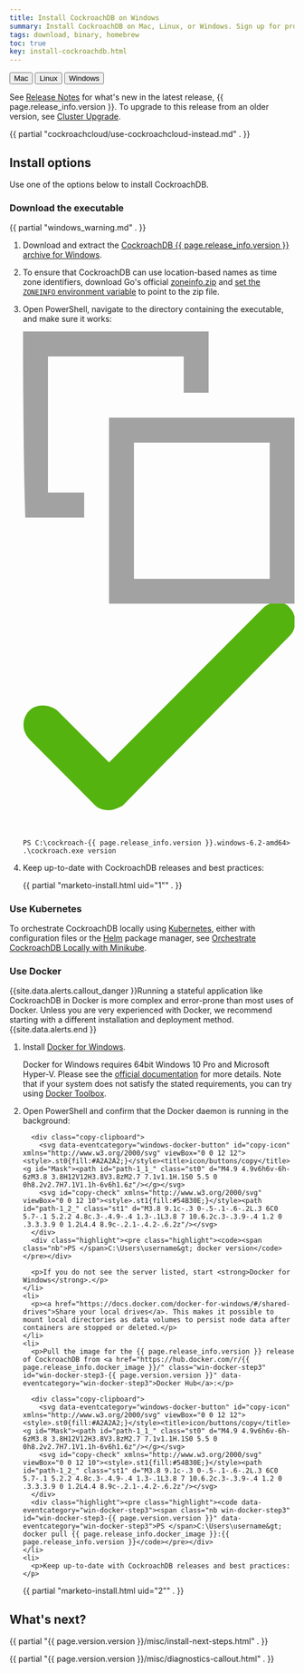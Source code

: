 ```yaml
---
title: Install CockroachDB on Windows
summary: Install CockroachDB on Mac, Linux, or Windows. Sign up for product release notes.
tags: download, binary, homebrew
toc: true
key: install-cockroachdb.html
---
```


<div id="os-tabs" class="clearfix">
    <a href="install-cockroachdb-mac.html"><button id="mac" data-eventcategory="buttonClick-doc-os" data-eventaction="mac">Mac</button></a>
    <a href="install-cockroachdb-linux.html"><button id="linux" data-eventcategory="buttonClick-doc-os" data-eventaction="linux">Linux</button></a>
    <button id="windows" class="current" data-eventcategory="buttonClick-doc-os" data-eventaction="windows">Windows</button>
</div>

<p>See <a href="../releases/{{ page.release_info.version }}.html" class="mac-releasenotes-download" id="mac-releasenotes-download-{{ page.version.version }}" data-eventcategory="mac-releasenotes-download">Release Notes</a> for what's new in the latest release, {{ page.release_info.version }}. To upgrade to this release from an older version, see <a href="upgrade-cockroach-version.html">Cluster Upgrade</a>.</p>

{{ partial "cockroachcloud/use-cockroachcloud-instead.md" . }}

<h2>Install options</h2>

Use one of the options below to install CockroachDB.

<div id="download-the-binary-windows" class="install-option">
  <h3>Download the executable</h3>

  {{ partial "windows_warning.md" . }}

  <ol>
    <li>
      <p>Download and extract the <a href="https://binaries.cockroachdb.com/cockroach-{{ page.release_info.version }}.windows-6.2-amd64.zip" class="windows-binary-download" id="windows-binary-download-{{ page.version.version }}" data-eventcategory="windows-binary-download">CockroachDB {{ page.release_info.version }} archive for Windows</a>.</p>
    </li>
    <li>
      <p>To ensure that CockroachDB can use location-based names as time zone identifiers, download Go's official <a href="https://github.com/golang/go/raw/master/lib/time/zoneinfo.zip">zoneinfo.zip</a> and <a href="https://www.techjunkie.com/environment-variables-windows-10/">set the <code>ZONEINFO</code> environment variable</a> to point to the zip file.</p>
    </li>
    <li>
      <p>Open PowerShell, navigate to the directory containing the executable, and make sure it works:</p>
      <div class="copy-clipboard">
        <svg data-eventcategory="windows-binary-button" id="copy-icon" xmlns="http://www.w3.org/2000/svg" viewBox="0 0 12 12"><style>.st0{fill:#A2A2A2;}</style><title>icon/buttons/copy</title><g id="Mask"><path id="path-1_1_" class="st0" d="M4.9 4.9v6h6v-6h-6zM3.8 3.8H12V12H3.8V3.8zM2.7 7.1v1.1H.1S0 5.5 0 0h8.2v2.7H7.1V1.1h-6v6h1.6z"/></g></svg>
        <svg id="copy-check" xmlns="http://www.w3.org/2000/svg" viewBox="0 0 12 10"><style>.st1{fill:#54B30E;}</style><path id="path-1_2_" class="st1" d="M3.8 9.1c-.3 0-.5-.1-.6-.2L.3 6C0 5.7-.1 5.2.2 4.8c.3-.4.9-.4 1.3-.1L3.8 7 10.6.2c.3-.3.9-.4 1.2 0 .3.3.3.9 0 1.2L4.4 8.9c-.2.1-.4.2-.6.2z"/></svg>
      </div>
      <div class="highlight"><pre class="highlight"><code><span class="nb">PS </span>C:\cockroach-{{ page.release_info.version }}.windows-6.2-amd64> .\cockroach.exe version</code></pre></div>
    </li>
    <li>
      <p>Keep up-to-date with CockroachDB releases and best practices:</p>
{{ partial "marketo-install.html uid="1"" . }}
    </li>
  </ol>
</div>

<div id="use-kubernetes" class="install-option">
  <h3>Use Kubernetes</h3>

  <p>To orchestrate CockroachDB locally using <a href="https://kubernetes.io/">Kubernetes</a>, either with configuration files or the <a href="https://helm.sh/">Helm</a> package manager, see <a href="orchestrate-a-local-cluster-with-kubernetes.html">Orchestrate CockroachDB Locally with Minikube</a>.</p>
</div>

<div id="use-docker-windows" class="install-option">
  <h3>Use Docker</h3>

  {{site.data.alerts.callout_danger }}Running a stateful application like CockroachDB in Docker is more complex and error-prone than most uses of Docker. Unless you are very experienced with Docker, we recommend starting with a different installation and deployment method.{{site.data.alerts.end }}

  <ol>
    <li>
      <p>Install <a href="https://docs.docker.com/docker-for-windows/install/">Docker for Windows</a>.</p>
      <div class="bs-callout bs-callout-info">Docker for Windows requires 64bit Windows 10 Pro and Microsoft Hyper-V. Please see the <a href="https://docs.docker.com/docker-for-windows/install/#what-to-know-before-you-install">official documentation</a> for more details. Note that if your system does not satisfy the stated requirements, you can try using <a href="https://docs.docker.com/toolbox/overview/">Docker Toolbox</a>.</div>
    </li>
    <li>
      <p>Open PowerShell and confirm that the Docker daemon is running in the background:</p>

      <div class="copy-clipboard">
        <svg data-eventcategory="windows-docker-button" id="copy-icon" xmlns="http://www.w3.org/2000/svg" viewBox="0 0 12 12"><style>.st0{fill:#A2A2A2;}</style><title>icon/buttons/copy</title><g id="Mask"><path id="path-1_1_" class="st0" d="M4.9 4.9v6h6v-6h-6zM3.8 3.8H12V12H3.8V3.8zM2.7 7.1v1.1H.1S0 5.5 0 0h8.2v2.7H7.1V1.1h-6v6h1.6z"/></g></svg>
        <svg id="copy-check" xmlns="http://www.w3.org/2000/svg" viewBox="0 0 12 10"><style>.st1{fill:#54B30E;}</style><path id="path-1_2_" class="st1" d="M3.8 9.1c-.3 0-.5-.1-.6-.2L.3 6C0 5.7-.1 5.2.2 4.8c.3-.4.9-.4 1.3-.1L3.8 7 10.6.2c.3-.3.9-.4 1.2 0 .3.3.3.9 0 1.2L4.4 8.9c-.2.1-.4.2-.6.2z"/></svg>
      </div>
      <div class="highlight"><pre class="highlight"><code><span class="nb">PS </span>C:\Users\username&gt; docker version</code></pre></div>

      <p>If you do not see the server listed, start <strong>Docker for Windows</strong>.</p>
    </li>
    <li>
      <p><a href="https://docs.docker.com/docker-for-windows/#/shared-drives">Share your local drives</a>. This makes it possible to mount local directories as data volumes to persist node data after containers are stopped or deleted.</p>
    </li>
    <li>
      <p>Pull the image for the {{ page.release_info.version }} release of CockroachDB from <a href="https://hub.docker.com/r/{{ page.release_info.docker_image }}/" class="win-docker-step3" id="win-docker-step3-{{ page.version.version }}" data-eventcategory="win-docker-step3">Docker Hub</a>:</p>

      <div class="copy-clipboard">
        <svg data-eventcategory="windows-docker-button" id="copy-icon" xmlns="http://www.w3.org/2000/svg" viewBox="0 0 12 12"><style>.st0{fill:#A2A2A2;}</style><title>icon/buttons/copy</title><g id="Mask"><path id="path-1_1_" class="st0" d="M4.9 4.9v6h6v-6h-6zM3.8 3.8H12V12H3.8V3.8zM2.7 7.1v1.1H.1S0 5.5 0 0h8.2v2.7H7.1V1.1h-6v6h1.6z"/></g></svg>
        <svg id="copy-check" xmlns="http://www.w3.org/2000/svg" viewBox="0 0 12 10"><style>.st1{fill:#54B30E;}</style><path id="path-1_2_" class="st1" d="M3.8 9.1c-.3 0-.5-.1-.6-.2L.3 6C0 5.7-.1 5.2.2 4.8c.3-.4.9-.4 1.3-.1L3.8 7 10.6.2c.3-.3.9-.4 1.2 0 .3.3.3.9 0 1.2L4.4 8.9c-.2.1-.4.2-.6.2z"/></svg>
      </div>
      <div class="highlight"><pre class="highlight"><code data-eventcategory="win-docker-step3"><span class="nb win-docker-step3" id="win-docker-step3-{{ page.version.version }}" data-eventcategory="win-docker-step3">PS </span>C:\Users\username&gt; docker pull {{ page.release_info.docker_image }}:{{ page.release_info.version }}</code></pre></div>
    </li>
    <li>
      <p>Keep up-to-date with CockroachDB releases and best practices:</p>
{{ partial "marketo-install.html uid="2"" . }}
    </li>
  </ol>
</div>

<h2 id="whats-next">What&#39;s next?</h2>

{{ partial "{{ page.version.version }}/misc/install-next-steps.html" . }}

{{ partial "{{ page.version.version }}/misc/diagnostics-callout.html" . }}
